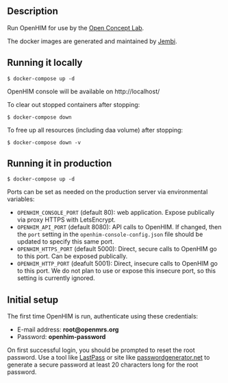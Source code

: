 ## Description

Run OpenHIM for use by the [Open Concept Lab](https://openconceptlab.org/).

The docker images are generated and maintained by [Jembi](https://jembi.org/).

## Running it locally

```
$ docker-compose up -d
```

OpenHIM console will be available on http://localhost/

To clear out stopped containers after stopping:

```
$ docker-compose down
```

To free up all resources (including daa volume) after stopping:

```
$ docker-compose down -v
```

## Running it in production

```
$ docker-compose up -d
```

Ports can be set as needed on the production server via environmental variables:

* `OPENHIM_CONSOLE_PORT` (default 80): web application. Expose publically via proxy HTTPS with LetsEncrypt.
* `OPENHIM_API_PORT` (default 8080): API calls to OpenHIM. If changed, then the `port` setting in the `openhim-console-config.json` file should be updated to specify this same port.
* `OPENHIM_HTTPS_PORT` (default 5000): Direct, secure calls to OpenHIM go to this port. Can be exposed publically.
* `OPENHIM_HTTP_PORT` (deafult 5001): Direct, insecure calls to OpenHIM go to this port. We do not plan to use or expose this insecure port, so this setting is currently ignored.

## Initial setup

The first time OpenHIM is run, authenticate using these credentials:

* E-mail address: **root**<span>**@**</span>**openmrs.org**
* Password: **openhim-password**

On first successful login, you should be prompted to reset the root password. Use a tool like [LastPass](https://www.lastpass.com/) or site like [passwordgenerator.net](https://passwordsgenerator.net/) to generate a secure password at least 20 characters long for the root password.